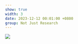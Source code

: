 ```yaml
---
show: true
width: 3
date: 2023-12-12 00:01:00 +0800
group: Not Just Research
---
```

<div>
<img src="{{ 'assets/images/etc/3.jpg' | relative_url }}" class="img-fluid rounded" >
</div>